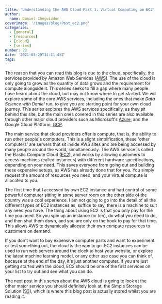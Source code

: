 ```yaml
---
title: 'Understanding the AWS Cloud Part 1: Virtual Computing on EC2'
author: 
  name: Daniel Chegwidden
coverImage: '/images/blog/Post_ec2.png'
categories:
  - [general]
  - [resources]
  - [cloud]
  - [series]
number: 23
date: '2021-03-29T14:11:48Z'
tags:
---
```


The reason that you can read this blog is due to the cloud, specifically, the services provided by Amazon Web Services ([AWS](https://aws.amazon.com)). The use of the cloud is only going to grow as the quantity of data grows and the requirement for compute alongside it. This series seeks to fill a gap where many people have heard about the cloud, but may not know where to get started. We will explore some of the core AWS services, including the ones that make *Data Science with Daniel* run, to give you are starting point for your own cloud journey. This series explores the AWS services specifically, as they sit behind this site, but the main ones covered in this series are also available through other major cloud providers such as Microsoft's [Azure](https://azure.microsoft.com/en-au/), and the Google Cloud Platform, [GCP](https://cloud.google.com).

The main service that cloud providers offer is compute, that is, the ability to run other people's computers. This is a slight simplification, these 'other computers' are servers that sit inside AWS sites and are being accessed by many people around the world, simultaneously. The AWS service is called the Elastic Compute Cloud ([EC2](https://aws.amazon.com/ec2)), and works by allowing customers to access machines (called instances) with different hardware specifications, depending on your need. This saves everyone from going out and building these expensive setups, as AWS has already done that for you. You simply request the amount of resources you need, and your virtual compute is allocated to you.

The first time that I accessed by own EC2 instance and had control of some powerful computer sitting in some server room on the other side of the country was a cool experience. I am not going to go into the detail of all the different types of EC2 instances as, suffice to say, there is a machine to suit any need you have. The thing about using EC2 is that you only pay for the time you need. So you spin up an instance (or ten), do what you need to do, and then shut them down, and you are only on the hook to pay for that time. This allows AWS to dynamically allocate their own compute resources to customers on demand.

If you don't want to buy expensive computer parts and want to experiment or test something out, the cloud is the way to go. EC2 instances can be used to run web servers around the clock to host your website, or explore the latest machine learning model, or any other use case you can think of, because at the end of the day, it's just another computer. If you are just getting started with the cloud, EC2 should be one of the first services on your list to try out and see what you can do.

The next post in this series about the AWS cloud is going to look at the other major service you should definitely look at, the Simple Storage Solution ([S3](https://aws.amazon.com/s3/)), which is where this blog post is actually stored whilst you are reading it.
